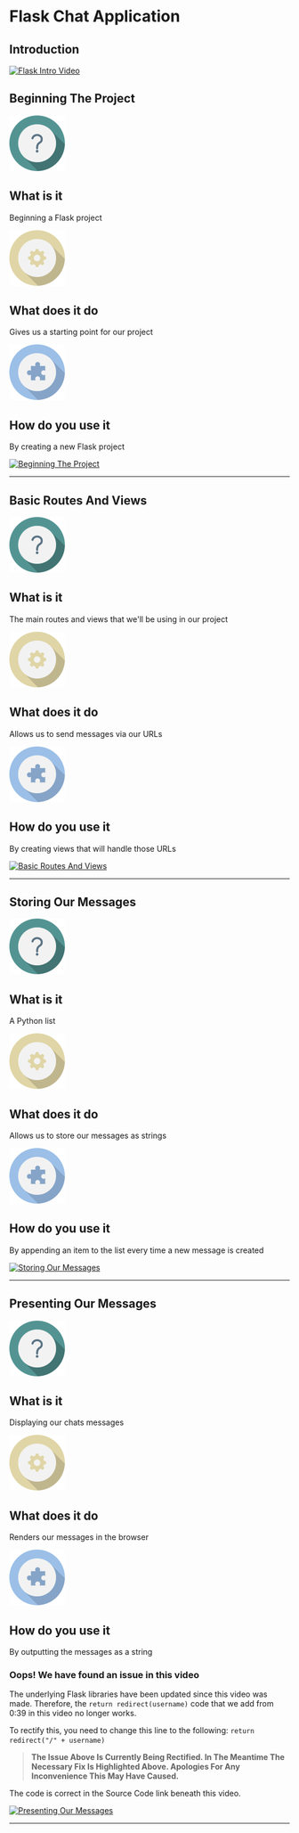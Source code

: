 # Flask Chat Application

## Introduction

[![Flask Intro Video](http://img.youtube.com/vi/miLkppyHLCA/0.jpg)](http://www.youtube.com/watch?v=miLkppyHLCA)

## Beginning The Project

![What is it](Markdown_Images/whatis.png "what is")

## What is it

Beginning a Flask project

![What does it do](Markdown_Images/whatdoes.png "what does")

## What does it do

Gives us a starting point for our project

![How do you use it](Markdown_Images/howdo.png "how do")

## How do you use it

By creating a new Flask project

[![Beginning The Project](http://img.youtube.com/vi/4bV8BAOsR6M/0.jpg)](http://www.youtube.com/watch?v=4bV8BAOsR6M)

---

##  Basic Routes And Views

![What is it](Markdown_Images/whatis.png "what is")

## What is it

The main routes and views that we'll be using in our project

![What does it do](Markdown_Images/whatdoes.png "what does")

## What does it do

Allows us to send messages via our URLs

![How do you use it](Markdown_Images/howdo.png "how do")

## How do you use it

By creating views that will handle those URLs

[![Basic Routes And Views](http://img.youtube.com/vi/xVuYl88-yhQ/0.jpg)](http://www.youtube.com/watch?v=xVuYl88-yhQ)

---

##   Storing Our Messages

![What is it](Markdown_Images/whatis.png "what is")

## What is it

A Python list

![What does it do](Markdown_Images/whatdoes.png "what does")

## What does it do

Allows us to store our messages as strings

![How do you use it](Markdown_Images/howdo.png "how do")

## How do you use it

By appending an item to the list every time a new message is created

[![Storing Our Messages](http://img.youtube.com/vi/9TzsFe00pQM/0.jpg)](http://www.youtube.com/watch?v=9TzsFe00pQM)

---

## Presenting Our Messages

![What is it](Markdown_Images/whatis.png "what is")

## What is it

Displaying our chats messages

![What does it do](Markdown_Images/whatdoes.png "what does")

## What does it do

Renders our messages in the browser

![How do you use it](Markdown_Images/howdo.png "how do")

## How do you use it

By outputting the messages as a string

### Oops! We have found an issue in this video

The underlying Flask libraries have been updated since this video was made. Therefore, the `return redirect(username)` code that we add from 0:39 in this video no longer works.

To rectify this, you need to change this line to the following:
`return redirect("/" + username)`

>**The Issue Above Is Currently Being Rectified. In The Meantime The Necessary Fix Is Highlighted Above. Apologies For Any Inconvenience This May Have Caused.**

The code is correct in the Source Code link beneath this video.

[![Presenting Our Messages](http://img.youtube.com/vi/qtI-mMN3-NU/0.jpg)](http://www.youtube.com/watch?v=qtI-mMN3-NU)

---

